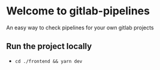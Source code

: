 # Welcome to gitlab-pipelines

An easy way to check pipelines for your own gitlab projects

## Run the project locally

* `cd ./frontend && yarn dev`